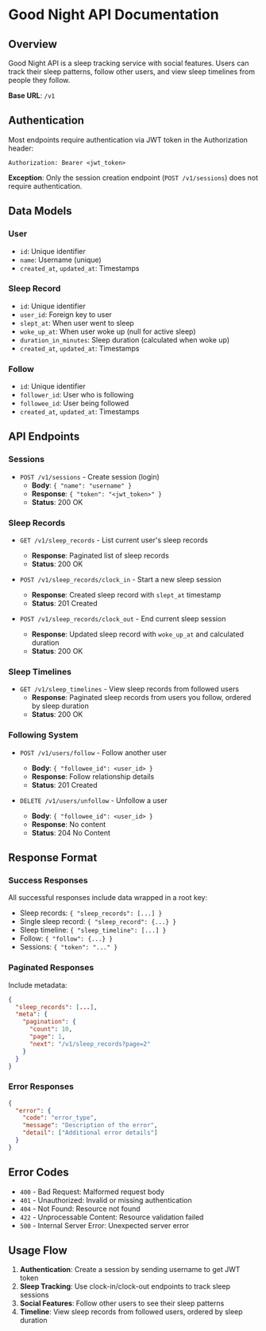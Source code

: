 # Good Night API Documentation

## Overview

Good Night API is a sleep tracking service with social features. Users can track their sleep patterns, follow other users, and view sleep timelines from people they follow.

**Base URL**: `/v1`

## Authentication

Most endpoints require authentication via JWT token in the Authorization header:

```
Authorization: Bearer <jwt_token>
```

**Exception**: Only the session creation endpoint (`POST /v1/sessions`) does not require authentication.

## Data Models

### User
- `id`: Unique identifier
- `name`: Username (unique)
- `created_at`, `updated_at`: Timestamps

### Sleep Record
- `id`: Unique identifier
- `user_id`: Foreign key to user
- `slept_at`: When user went to sleep
- `woke_up_at`: When user woke up (null for active sleep)
- `duration_in_minutes`: Sleep duration (calculated when woke up)
- `created_at`, `updated_at`: Timestamps

### Follow
- `id`: Unique identifier
- `follower_id`: User who is following
- `followee_id`: User being followed
- `created_at`, `updated_at`: Timestamps

## API Endpoints

### Sessions
- `POST /v1/sessions` - Create session (login)
  - **Body**: `{ "name": "username" }`
  - **Response**: `{ "token": "<jwt_token>" }`
  - **Status**: 200 OK

### Sleep Records
- `GET /v1/sleep_records` - List current user's sleep records
  - **Response**: Paginated list of sleep records
  - **Status**: 200 OK

- `POST /v1/sleep_records/clock_in` - Start a new sleep session
  - **Response**: Created sleep record with `slept_at` timestamp
  - **Status**: 201 Created

- `POST /v1/sleep_records/clock_out` - End current sleep session
  - **Response**: Updated sleep record with `woke_up_at` and calculated duration
  - **Status**: 200 OK

### Sleep Timelines
- `GET /v1/sleep_timelines` - View sleep records from followed users
  - **Response**: Paginated sleep records from users you follow, ordered by sleep duration
  - **Status**: 200 OK

### Following System
- `POST /v1/users/follow` - Follow another user
  - **Body**: `{ "followee_id": <user_id> }`
  - **Response**: Follow relationship details
  - **Status**: 201 Created

- `DELETE /v1/users/unfollow` - Unfollow a user
  - **Body**: `{ "followee_id": <user_id> }`
  - **Response**: No content
  - **Status**: 204 No Content

## Response Format

### Success Responses
All successful responses include data wrapped in a root key:
- Sleep records: `{ "sleep_records": [...] }`
- Single sleep record: `{ "sleep_record": {...} }`
- Sleep timeline: `{ "sleep_timeline": [...] }`
- Follow: `{ "follow": {...} }`
- Sessions: `{ "token": "..." }`

### Paginated Responses
Include metadata:
```json
{
  "sleep_records": [...],
  "meta": {
    "pagination": {
      "count": 10,
      "page": 1,
      "next": "/v1/sleep_records?page=2"
    }
  }
}
```

### Error Responses
```json
{
  "error": {
    "code": "error_type",
    "message": "Description of the error",
    "detail": ["Additional error details"]
  }
}
```

## Error Codes

- `400` - Bad Request: Malformed request body
- `401` - Unauthorized: Invalid or missing authentication
- `404` - Not Found: Resource not found
- `422` - Unprocessable Content: Resource validation failed
- `500` - Internal Server Error: Unexpected server error

## Usage Flow

1. **Authentication**: Create a session by sending username to get JWT token
2. **Sleep Tracking**: Use clock-in/clock-out endpoints to track sleep sessions
3. **Social Features**: Follow other users to see their sleep patterns
4. **Timeline**: View sleep records from followed users, ordered by sleep duration
